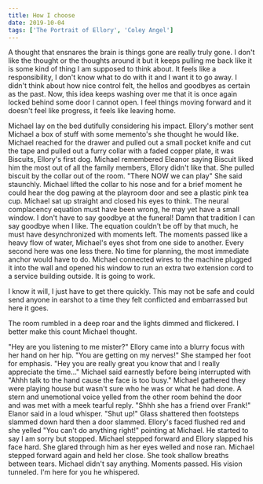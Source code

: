 ```yaml
---
title: How I choose
date: 2019-10-04
tags: ['The Portrait of Ellory', 'Coley Angel']
---
```


A thought that ensnares the brain is things gone are really truly gone. I don't like the thought or the thoughts around it but it keeps pulling me back like it is some kind of thing I am supposed to think about. It feels like a responsibility, I don't know what to do with it and I want it to go away. I didn't think about how nice control felt, the hellos and goodbyes as certain as the past. Now, this idea keeps washing over me that it is once again locked behind some door I cannot open. I feel things moving forward and it doesn't feel like progress, it feels like leaving home.

Michael lay on the bed dutifully considering his impact. Ellory's mother sent Michael a box of stuff with some memento's she thought he would like. Michael reached for the drawer and pulled out a small pocket knife and cut the tape and pulled out a furry collar with a faded copper plate, it was Biscuits, Ellory's first dog. Michael remembered Eleanor saying Biscuit liked him the most out of all the family members, Ellory didn't like that. She pulled biscuit by the collar out of the room. "There NOW we can play" She said staunchly. Michael lifted the collar to his nose and for a brief moment he could hear the dog pawing at the playroom door and see a plastic pink tea cup. Michael sat up straight and closed his eyes to think. The neural complacency equation must have been wrong, he may yet have a small window. I don't have to say goodbye at the funeral! Damn that tradition I can say goodbye when I like. The equation couldn't be off by that much, he must have desynchronized with moments left. The moments passed like a heavy flow of water, Michael's eyes shot from one side to another. Every second here was one less there. No time for planning, the most immediate anchor would have to do. Michael connected wires to the machine plugged it into the wall and opened his window to run an extra two extension cord to a service building outside. It is going to work.

I know it will, I just have to get there quickly. This may not be safe and could send anyone in earshot to a time they felt conflicted and embarrassed but here it goes.

The room rumbled in a deep roar and the lights dimmed and flickered. I better make this count Michael thought.

"Hey are you listening to me mister?" Ellory came into a blurry focus with her hand on her hip. "You are getting on my nerves!" She stamped her foot for emphasis. "Hey you are really great you know that and I really appreciate the time..." Michael said earnestly before being interrupted with "Ahhh talk to the hand cause the face is too busy." Michael gathered they were playing house but wasn't sure who he was or what he had done. A stern and unemotional voice yelled from the other room behind the door and was met with a meek tearful reply. "Shhh she has a friend over Frank!" Elanor said in a loud whisper. "Shut up!" Glass shattered then footsteps slammed down hard then a door slammed. Ellory's faced flushed red and she yelled "You can't do anything right!" pointing at Michael. He started to say I am sorry but stopped. Michael stepped forward and Ellory slapped his face hard. She glared through him as her eyes welled and nose ran. Michael stepped forward again and held her close. She took shallow breaths between tears. Michael didn't say anything. Moments passed. His vision tunneled. I'm here for you he whispered.
